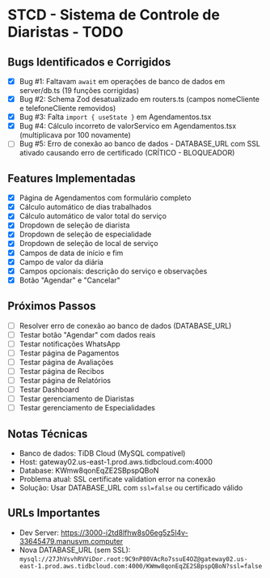 # STCD - Sistema de Controle de Diaristas - TODO

## Bugs Identificados e Corrigidos

- [x] Bug #1: Faltavam `await` em operações de banco de dados em server/db.ts (19 funções corrigidas)
- [x] Bug #2: Schema Zod desatualizado em routers.ts (campos nomeCliente e telefoneCliente removidos)
- [x] Bug #3: Falta `import { useState }` em Agendamentos.tsx
- [x] Bug #4: Cálculo incorreto de valorServico em Agendamentos.tsx (multiplicava por 100 novamente)
- [ ] Bug #5: Erro de conexão ao banco de dados - DATABASE_URL com SSL ativado causando erro de certificado (CRÍTICO - BLOQUEADOR)

## Features Implementadas

- [x] Página de Agendamentos com formulário completo
- [x] Cálculo automático de dias trabalhados
- [x] Cálculo automático de valor total do serviço
- [x] Dropdown de seleção de diarista
- [x] Dropdown de seleção de especialidade
- [x] Dropdown de seleção de local de serviço
- [x] Campos de data de início e fim
- [x] Campo de valor da diária
- [x] Campos opcionais: descrição do serviço e observações
- [x] Botão "Agendar" e "Cancelar"

## Próximos Passos

- [ ] Resolver erro de conexão ao banco de dados (DATABASE_URL)
- [ ] Testar botão "Agendar" com dados reais
- [ ] Testar notificações WhatsApp
- [ ] Testar página de Pagamentos
- [ ] Testar página de Avaliações
- [ ] Testar página de Recibos
- [ ] Testar página de Relatórios
- [ ] Testar Dashboard
- [ ] Testar gerenciamento de Diaristas
- [ ] Testar gerenciamento de Especialidades

## Notas Técnicas

- Banco de dados: TiDB Cloud (MySQL compatível)
- Host: gateway02.us-east-1.prod.aws.tidbcloud.com:4000
- Database: KWmw8qonEqZE2SBpspQBoN
- Problema atual: SSL certificate validation error na conexão
- Solução: Usar DATABASE_URL com `ssl=false` ou certificado válido

## URLs Importantes

- Dev Server: https://3000-i2td8lfhw8s06eg5z5l4v-33645479.manusvm.computer
- Nova DATABASE_URL (sem SSL): `mysql://27JhVsvhRVViDor.root:9C9nP80VAcRo7ssuE4OZ@gateway02.us-east-1.prod.aws.tidbcloud.com:4000/KWmw8qonEqZE2SBpspQBoN?ssl=false`

